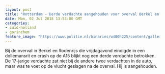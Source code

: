 ```yaml
---
layout: post
title: "Rotterdam - Derde verdachte aangehouden voor overval Berkel en Rodenrijs"
date: Mon, 02 Jul 2018 13:53:00 GMT
categories: 
- zuid-holland 
- gorinchem 
feature_image: "https://www.politie.nl/binaries/w400h225/content/gallery/politie/nieuws/2018/juli/07-rt/a15crash.jpg"
---
```


Bij de overval in Berkel en Rodenrijs die vrijdagavond eindigde in een dollemansrit en crash op de A15 blijkt nog een derde verdachte betrokken. De 17-jarige verdachte zat niet bij de andere twee verdachten in de auto, maar was te voet op de vlucht geslagen na de overval. Hij is aangehouden.

